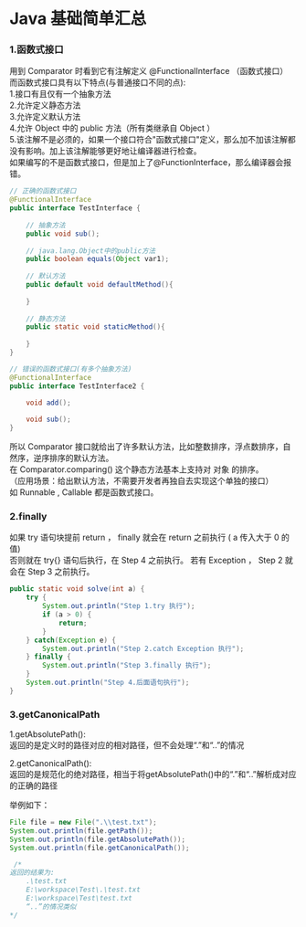 # Java 基础简单汇总

### 1.函数式接口
用到 Comparator 时看到它有注解定义 @FunctionalInterface （函数式接口）  
而函数式接口具有以下特点(与普通接口不同的点):  
1.接口有且仅有一个抽象方法  
2.允许定义静态方法  
3.允许定义默认方法  
4.允许 Object 中的 public 方法（所有类继承自 Object ）  
5.该注解不是必须的，如果一个接口符合"函数式接口"定义，那么加不加该注解都没有影响。加上该注解能够更好地让编译器进行检查。  
如果编写的不是函数式接口，但是加上了@FunctionInterface，那么编译器会报错。

```java
// 正确的函数式接口
@FunctionalInterface
public interface TestInterface {
 
    // 抽象方法
    public void sub();
 
    // java.lang.Object中的public方法
    public boolean equals(Object var1);
 
    // 默认方法
    public default void defaultMethod(){
    
    }
 
    // 静态方法
    public static void staticMethod(){
 
    }
}

// 错误的函数式接口(有多个抽象方法)
@FunctionalInterface
public interface TestInterface2 {

    void add();
    
    void sub();
}
```
所以 Comparator 接口就给出了许多默认方法，比如整数排序，浮点数排序，自然序，逆序排序的默认方法。   
在 Comparator.comparing() 这个静态方法基本上支持对 对象 的排序。  
（应用场景：给出默认方法，不需要开发者再独自去实现这个单独的接口）  
如 Runnable , Callable 都是函数式接口。

### 2.finally
如果 try 语句块提前 return ， finally 就会在 return 之前执行 ( a 传入大于 0 的值)  
否则就在 try{} 语句后执行，在 Step 4 之前执行。
若有 Exception ， Step 2 就会在 Step 3 之前执行。
```java
public static void solve(int a) {
    try {
        System.out.println("Step 1.try 执行");
        if (a > 0) {
            return;
        }
    } catch(Exception e) {
        System.out.println("Step 2.catch Exception 执行");
    } finally {
        System.out.println("Step 3.finally 执行");
    }
    System.out.println("Step 4.后面语句执行");
}
```

### 3.getCanonicalPath

1.getAbsolutePath():  
返回的是定义时的路径对应的相对路径，但不会处理“.”和“..”的情况    

2.getCanonicalPath():  
返回的是规范化的绝对路径，相当于将getAbsolutePath()中的“.”和“..”解析成对应的正确的路径  

举例如下：
```java
File file = new File(".\\test.txt");
System.out.println(file.getPath());
System.out.println(file.getAbsolutePath());
System.out.println(file.getCanonicalPath());

 /*
返回的结果为:
    .\test.txt
    E:\workspace\Test\.\test.txt
    E:\workspace\Test\test.txt
    “..”的情况类似
*/
```